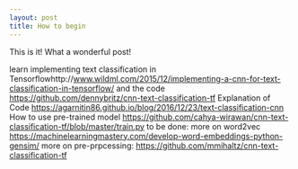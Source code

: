 ```yaml
---
layout: post
title: How to begin
---
```


This is it!
What a wonderful post!

learn implementing text classification in Tensorflowhttp://www.wildml.com/2015/12/implementing-a-cnn-for-text-classification-in-tensorflow/ and the code https://github.com/dennybritz/cnn-text-classification-tf
Explanation of Code https://agarnitin86.github.io/blog/2016/12/23/text-classification-cnn
How to use pre-trained model https://github.com/cahya-wirawan/cnn-text-classification-tf/blob/master/train.py
to be done:
more on word2vec https://machinelearningmastery.com/develop-word-embeddings-python-gensim/
more on pre-prpcessing: https://github.com/mmihaltz/cnn-text-classification-tf

